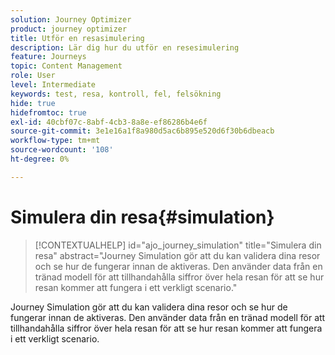 ```yaml
---
solution: Journey Optimizer
product: journey optimizer
title: Utför en resasimulering
description: Lär dig hur du utför en resesimulering
feature: Journeys
topic: Content Management
role: User
level: Intermediate
keywords: test, resa, kontroll, fel, felsökning
hide: true
hidefromtoc: true
exl-id: 40cbf07c-8abf-4cb3-8a8e-ef86286b4e6f
source-git-commit: 3e1e16a1f8a980d5ac6b895e520d6f30b6dbeacb
workflow-type: tm+mt
source-wordcount: '108'
ht-degree: 0%

---
```


# Simulera din resa{#simulation}

>[!CONTEXTUALHELP]
>id="ajo_journey_simulation"
>title="Simulera din resa"
>abstract="Journey Simulation gör att du kan validera dina resor och se hur de fungerar innan de aktiveras. Den använder data från en tränad modell för att tillhandahålla siffror över hela resan för att se hur resan kommer att fungera i ett verkligt scenario."

Journey Simulation gör att du kan validera dina resor och se hur de fungerar innan de aktiveras. Den använder data från en tränad modell för att tillhandahålla siffror över hela resan för att se hur resan kommer att fungera i ett verkligt scenario.
